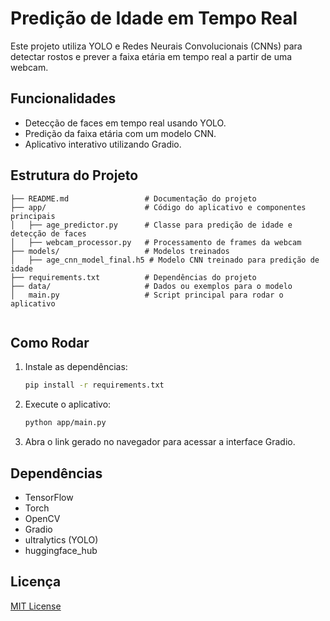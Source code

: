 # Predição de Idade em Tempo Real

Este projeto utiliza YOLO e Redes Neurais Convolucionais (CNNs) para detectar rostos e prever a faixa etária em tempo real a partir de uma webcam.

## Funcionalidades
- Detecção de faces em tempo real usando YOLO.
- Predição da faixa etária com um modelo CNN.
- Aplicativo interativo utilizando Gradio.

## Estrutura do Projeto
```plaintext
├── README.md                 # Documentação do projeto
├── app/                      # Código do aplicativo e componentes principais
│   ├── age_predictor.py      # Classe para predição de idade e detecção de faces
│   ├── webcam_processor.py   # Processamento de frames da webcam
├── models/                   # Modelos treinados
│   ├── age_cnn_model_final.h5 # Modelo CNN treinado para predição de idade
├── requirements.txt          # Dependências do projeto
├── data/                     # Dados ou exemplos para o modelo
│   main.py                   # Script principal para rodar o aplicativo


```

## Como Rodar
1. Instale as dependências:
   ```bash
   pip install -r requirements.txt
   ```

2. Execute o aplicativo:
   ```bash
   python app/main.py
   ```

3. Abra o link gerado no navegador para acessar a interface Gradio.

## Dependências
- TensorFlow
- Torch
- OpenCV
- Gradio
- ultralytics (YOLO)
- huggingface_hub

## Licença
[MIT License](LICENSE)